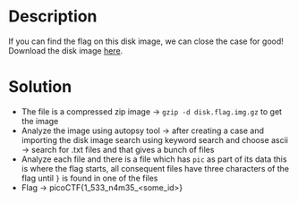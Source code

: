 # Description
If you can find the flag on this disk image, we can close the case for good!   
Download the disk image [here](https://artifacts.picoctf.net/c_titan/63/disk.flag.img.gz).   

# Solution
- The file is a compressed zip image -> `gzip -d disk.flag.img.gz` to get the image
- Analyze the image using autopsy tool -> after creating a case and importing the disk image search using keyword search and choose ascii -> search for .txt files and that gives a bunch of files
- Analyze each file and there is a file which has `pic` as part of its data this is where the flag starts, all consequent files have three characters of the flag until `}` is found in one of the files
- Flag -> picoCTF{1_533_n4m35_<some_id>}